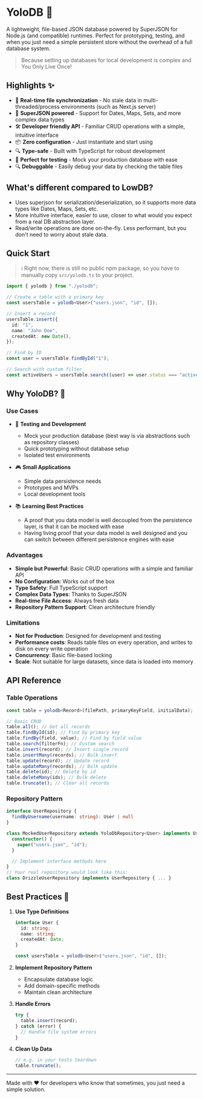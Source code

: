 # YoloDB 🚀

A lightweight, file-based JSON database powered by SuperJSON for Node.js (and
compatible) runtimes. Perfect for prototyping, testing, and when you just need a
simple persistent store without the overhead of a full database system.

> Because setting up databases for local development is complex and You Only
> Live Once!

## Highlights ✨

- 🔄 **Real-time file synchronization** - No stale data in multi-threaded/process
  environments (such as Next.js server)
- 🎯 **SuperJSON powered** - Support for Dates, Maps, Sets, and more complex
  data types
- 🛠️ **Developer friendly API** - Familiar CRUD operations with a simple,
  intuitive interface
- 📦 **Zero configuration** - Just instantiate and start using
- 🔍 **Type-safe** - Built with TypeScript for robust development
- 🧪 **Perfect for testing** - Mock your production database with ease
- 🔍 **Debuggable** - Easily debug your data by checking the table files


## What's different compared to LowDB?
- Uses superjson for serialization/deserialization, so it supports more data types like Dates, Maps, Sets, etc.
- More intuitive interface, easier to use, closer to what would you expect from a real DB abstraction layer.
- Read/write operations are done on-the-fly. Less performant, but you don't need to worry about stale data.

## Quick Start

> ℹ️ Right now, there is still no public npm package, so you have to manually
> copy `src/yolodb.ts` to your project.

```typescript
import { yolodb } from "./yolodb";

// Create a table with a primary key
const usersTable = yolodb<User>("users.json", "id", []);

// Insert a record
usersTable.insert({
  id: "1",
  name: "John Doe",
  createdAt: new Date(),
});

// Find by ID
const user = usersTable.findById("1");

// Search with custom filter
const activeUsers = usersTable.search((user) => user.status === "active");
```

## Why YoloDB? 🤔

### Use Cases

- 🧪 **Testing and Development**
  - Mock your production database (best way is via abstractions such as
    repository classes)
  - Quick prototyping without database setup
  - Isolated test environments

- 🎮 **Small Applications**
  - Simple data persistence needs
  - Prototypes and MVPs
  - Local development tools

- 📚 **Learning Best Practices**
  - A proof that you data model is well decoupled from the persistence layer, is
    that it can be mocked with ease
  - Having living proof that your data model is well designed and you can switch
    between different persistence engines with ease

### Advantages

- **Simple but Powerful**: Basic CRUD operations with a simple and familiar API
- **No Configuration**: Works out of the box
- **Type Safety**: Full TypeScript support
- **Complex Data Types**: Thanks to SuperJSON
- **Real-time File Access**: Always fresh data
- **Repository Pattern Support**: Clean architecture friendly

### Limitations

- **Not for Production**: Designed for development and testing
- **Performance costs**: Reads table files on every operation, and writes to
  disk on every write operation
- **Concurrency**: Basic file-based locking
- **Scale**: Not suitable for large datasets, since data is loaded into memory

## API Reference

### Table Operations

```typescript
const table = yolodb<Record>(filePath, primaryKeyField, initialData);

// Basic CRUD
table.all(); // Get all records
table.findById(id); // Find by primary key
table.findBy(field, value); // Find by field value
table.search(filterFn); // Custom search
table.insert(record); // Insert single record
table.insertMany(records); // Bulk insert
table.update(record); // Update record
table.updateMany(records); // Bulk update
table.delete(id); // Delete by id
table.deleteMany(ids); // Bulk delete
table.truncate(); // Clear all records
```

### Repository Pattern

```typescript
interface UserRepository {
  findByUsername(username: string): User | null
}

class MockedUserRepository extends YoloDbRepository<User> implements UserRepository {
  constructor() {
    super("users.json", "id");
  }

  // Implement interface methods here
}
// Your real repository would look like this: 
class DrizzleUserRepository implements UserRepository { ... }
```

## Best Practices 🌟

1. **Use Type Definitions**
   ```typescript
   interface User {
     id: string;
     name: string;
     createdAt: Date;
   }

   const usersTable = yolodb<User>("users.json", "id", []);
   ```

2. **Implement Repository Pattern**
   - Encapsulate database logic
   - Add domain-specific methods
   - Maintain clean architecture

3. **Handle Errors**
   ```typescript
   try {
     table.insert(record);
   } catch (error) {
     // Handle file system errors
   }
   ```

4. **Clean Up Data**
   ```typescript
   // e.g. in your tests teardown
   table.truncate();
   ```

---

Made with ❤️ for developers who know that sometimes, you just need a simple
solution.
